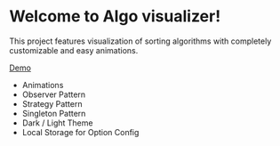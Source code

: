 # Welcome to Algo visualizer!

This project features visualization of sorting algorithms with completely customizable and easy animations. 

[Demo](https://algovisualizers.netlify.app/sorting-visualizer)


- Animations
- Observer Pattern
- Strategy Pattern
- Singleton Pattern
- Dark / Light Theme
- Local Storage for Option Config

